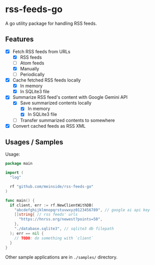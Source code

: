 # rss-feeds-go

A go utility package for handling RSS feeds.

## Features

- [X] Fetch RSS feeds from URLs
  - [X] RSS feeds
  - [ ] Atom feeds
  - [X] Manually
  - [ ] Periodically
- [X] Cache fetched RSS feeds locally
  - [X] In memory
  - [X] In SQLite3 file
- [X] Summarize RSS feed's content with Google Gemini API
  - [X] Save summarized contents locally
    - [X] In memory
    - [X] In SQLite3 file
  - [ ] Transfer summarized contents to somewhere
- [X] Convert cached feeds as RSS XML

## Usages / Samples

Usage:

```go
package main

import (
  "log"

  rf "github.com/meinside/rss-feeds-go"
)

func main() {
  if client, err := rf.NewClientWithDB(
    "abcdefghijklmnopqrstuvwxyz0123456789", // google ai api key
    []string{ // rss feeds' urls
      "https://hnrss.org/newest?points=50",
    },
    "./database.sqlite3", // sqlite3 db filepath
  ); err == nil {
    // TODO: do something with `client`
  }
}
```

Other sample applications are in `./samples/` directory.


